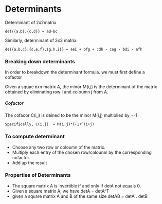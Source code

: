 # Determinants

Determinant of 2x2matrix
```
det{{a,b},{c,d}} = ad-bc
```
Similarly, determinant of 3x3 matrix:
```
de{{a,b,c},{d,e,f},{g,h,i}} = aei + bfg + cdh - ceg - bdi - afh
```
### Breaking down determinants

In order to breakdown the determinant formula. we must first define a cofactor

Given a squae nxn matrix A, the minor M(i,j) is the determinant of the matrix obtained by eliminating row i and coloumn j from A.

##### Cofactor

The cofacor C(i,j) is deined to be the minor M(i,j) multiplied by +-1
```
Specifically, C(i,j)  = M(i,j)*(-1)^(i+j)
```

### To compute determinant

  - Choose any two row or coloumn of the matrix.
  - Multiply each entry of the chosen row/colounm by the corresponding cofactor.
  - Add up the result

### Properties of Determinants
   - The square matrix A is invertible if and only if detA not equals 0.
   - Given a square matrix A, we have detA = detA^T
   - given a square matrix A and B of the same size detAB = detA . detB
